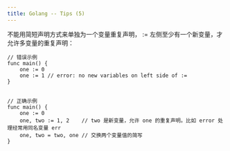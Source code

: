 ```yaml
---
title: Golang -- Tips (5)
---
```


不能用简短声明方式来单独为一个变量重复声明， := 左侧至少有一个新变量，才允许多变量的重复声明：
```
// 错误示例
func main() {  
    one := 0
    one := 1 // error: no new variables on left side of :=
}


// 正确示例
func main() {
	one := 0
	one, two := 1, 2	// two 是新变量，允许 one 的重复声明。比如 error 处理经常用同名变量 err
	one, two = two, one	// 交换两个变量值的简写
}

```
